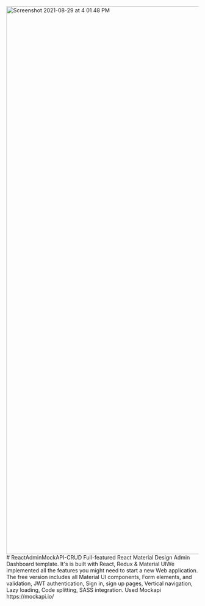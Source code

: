 <img width="1432" alt="Screenshot 2021-08-29 at 4 01 48 PM" src="https://user-images.githubusercontent.com/8806463/131247292-fb6dd898-d25b-40aa-b8a8-a09fcdde335c.png">
# ReactAdminMockAPI-CRUD
Full-featured React Material Design Admin Dashboard template. It's is built with React, Redux &amp; Material UIWe implemented all the features you might need to start a new Web application. The free version includes all Material UI components, Form elements, and validation, JWT authentication, Sign in, sign up pages,  Vertical navigation, Lazy loading, Code splitting, SASS integration.
Used Mockapi https://mockapi.io/

